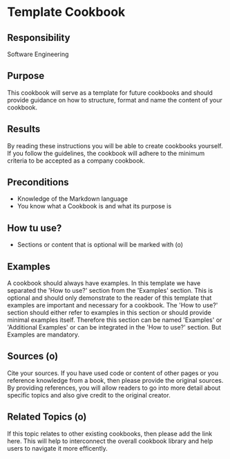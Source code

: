 # Template Cookbook

## Responsibility
Software Engineering

## Purpose
This cookbook will serve as a template for future cookbooks and should provide guidance on how to structure, format and name the content of your cookbook.

## Results
By reading these instructions you will be able to create cookbooks yourself. If you follow the guidelines, the cookbook will adhere to the minimum criteria to be accepted as a company cookbook.

## Preconditions
- Knowledge of the Markdown language
- You know what a Cookbook is and what its purpose is

## How tu use?
- Sections or content that is optional will be marked with (o)

## Examples
A cookbook should always have examples. In this template we have separated the 'How to use?' section from the 'Examples' section. This is optional and should only demonstrate to the reader of this template that examples are important and necessary for a cookbook. The 'How to use?' section should either refer to examples in this section or should provide minimal examples itself. Therefore this section can be named 'Examples' or 'Additional Examples' or can be integrated in the 'How to use?' section. But Examples are mandatory.

## Sources (o)
Cite your sources. If you have used code or content of other pages or you reference knowledge from a book, then please provide the original sources. By providing references, you will allow readers to go into more detail about specific topics and also give credit to the original creator. 

## Related Topics (o)
If this topic relates to other existing cookbooks, then please add the link here. This will help to interconnect the overall cookbook library and help users to navigate it more efficently.
